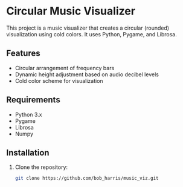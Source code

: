 # Circular Music Visualizer

This project is a music visualizer that creates a circular (rounded) visualization using cold colors. It uses Python, Pygame, and Librosa.

## Features
- Circular arrangement of frequency bars
- Dynamic height adjustment based on audio decibel levels
- Cold color scheme for visualization

## Requirements
- Python 3.x
- Pygame
- Librosa
- Numpy

## Installation
1. Clone the repository:
   ```bash
   git clone https://github.com/bob_harris/music_viz.git
